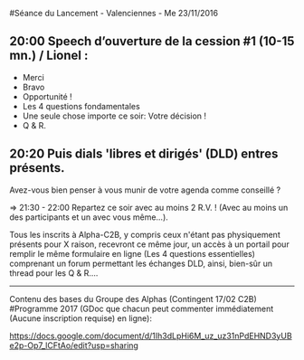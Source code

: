 #Séance du Lancement -  Valenciennes - Me 23/11/2016


## 20:00 Speech d’ouverture de la cession #1 (10-15 mn.) / Lionel :

- Merci
- Bravo
- Opportunité !
- Les 4 questions fondamentales
- Une seule chose importe ce soir: Votre décision !
- Q & R.

## 20:20 Puis dials 'libres et dirigés' (DLD) entres présents.

Avez-vous bien penser à vous munir de votre agenda comme conseillé ?

=> 21:30 - 22:00 Repartez ce soir avec au moins 2 R.V. !
   (Avec au moins un des participants et un avec vous même...).

Tous les inscrits à Alpha-C2B, y compris ceux n'étant pas physiquement présents pour X raison, recevront ce même jour, un accès à un portail pour remplir le même formulaire en ligne (Les 4 questions essentielles) comprenant un forum permettant les échanges DLD, ainsi, bien-sûr un thread pour les Q & R....

---------------------------------------------

Contenu des bases du Groupe des Alphas (Contingent 17/02 C2B)
#Programme 2017
(GDoc que chacun peut commenter immédiatement (Aucune inscription requise) en ligne):

https://docs.google.com/document/d/1Ih3dLpHi6M_uz_uz31nPdEHND3yUBe2p-Op7_lCFtAo/edit?usp=sharing
